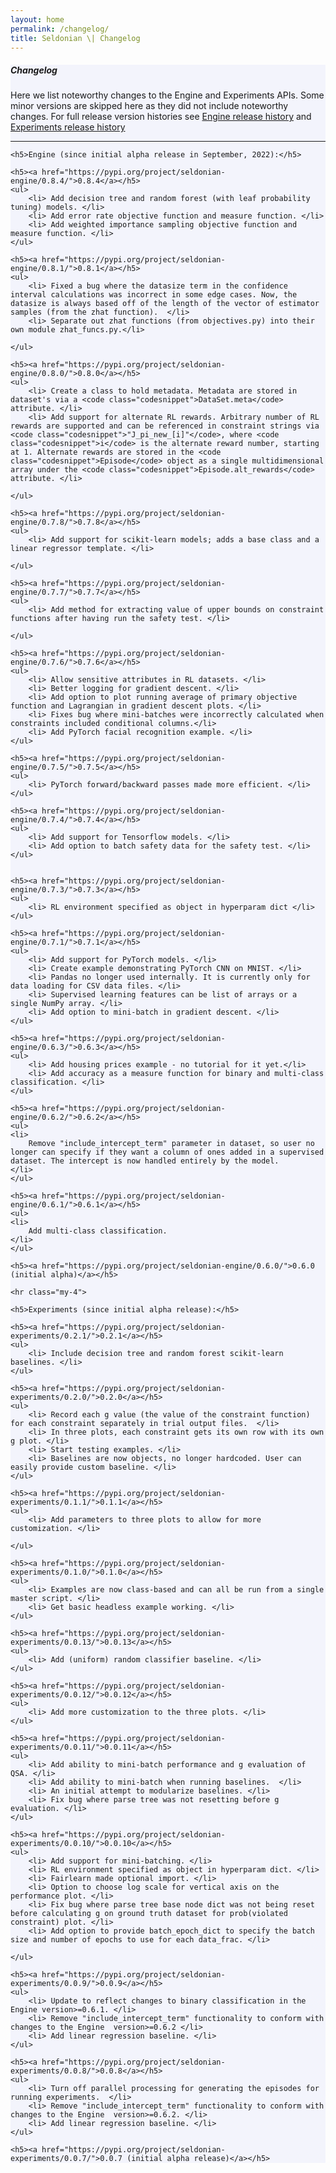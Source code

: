 ```yaml
---
layout: home
permalink: /changelog/
title: Seldonian \| Changelog
---
```


<!-- Main Container -->
<div class="container p-3 my-5 border" style="background-color: #f3f4fc;">
    <h5 class="mb-3"><b>Changelog</b></h5>
    <p>Here we list noteworthy changes to the Engine and Experiments APIs. Some minor versions are skipped here as they did not include noteworthy changes. For full release version histories see <a href="https://pypi.org/project/seldonian-engine/#history">Engine release history</a> and <a href="https://pypi.org/project/seldonian-experiments/#history">Experiments release history</a> </p>
    <hr class="my-4">
   
    <h5>Engine (since initial alpha release in September, 2022):</h5>

    <h5><a href="https://pypi.org/project/seldonian-engine/0.8.4/">0.8.4</a></h5>
    <ul>
        <li> Add decision tree and random forest (with leaf probability tuning) models. </li>
        <li> Add error rate objective function and measure function. </li>
        <li> Add weighted importance sampling objective function and measure function. </li>
    </ul>

    <h5><a href="https://pypi.org/project/seldonian-engine/0.8.1/">0.8.1</a></h5>
    <ul>
        <li> Fixed a bug where the datasize term in the confidence interval calculations was incorrect in some edge cases. Now, the datasize is always based off of the length of the vector of estimator samples (from the zhat function).  </li>
        <li> Separate out zhat functions (from objectives.py) into their own module zhat_funcs.py.</li>
        
    </ul>

    <h5><a href="https://pypi.org/project/seldonian-engine/0.8.0/">0.8.0</a></h5>
    <ul>
        <li> Create a class to hold metadata. Metadata are stored in dataset's via a <code class="codesnippet">DataSet.meta</code> attribute. </li>
        <li> Add support for alternate RL rewards. Arbitrary number of RL rewards are supported and can be referenced in constraint strings via <code class="codesnippet">"J_pi_new_[i]"</code>, where <code class="codesnippet">i</code> is the alternate reward number, starting at 1. Alternate rewards are stored in the <code class="codesnippet">Episode</code> object as a single multidimensional array under the <code class="codesnippet">Episode.alt_rewards</code> attribute. </li>
        
    </ul>

    <h5><a href="https://pypi.org/project/seldonian-engine/0.7.8/">0.7.8</a></h5>
    <ul>
        <li> Add support for scikit-learn models; adds a base class and a linear regressor template. </li>
        
    </ul>

    <h5><a href="https://pypi.org/project/seldonian-engine/0.7.7/">0.7.7</a></h5>
    <ul>
        <li> Add method for extracting value of upper bounds on constraint functions after having run the safety test. </li>
        
    </ul>

    <h5><a href="https://pypi.org/project/seldonian-engine/0.7.6/">0.7.6</a></h5>
    <ul>
        <li> Allow sensitive attributes in RL datasets. </li>
        <li> Better logging for gradient descent. </li>
        <li> Add option to plot running average of primary objective function and Lagrangian in gradient descent plots. </li>
        <li> Fixes bug where mini-batches were incorrectly calculated when constraints included conditional columns.</li>
        <li> Add PyTorch facial recognition example. </li>
    </ul>

    <h5><a href="https://pypi.org/project/seldonian-engine/0.7.5/">0.7.5</a></h5>
    <ul>
        <li> PyTorch forward/backward passes made more efficient. </li>
    </ul>

    <h5><a href="https://pypi.org/project/seldonian-engine/0.7.4/">0.7.4</a></h5>
    <ul>
        <li> Add support for Tensorflow models. </li>
        <li> Add option to batch safety data for the safety test. </li>
    </ul>


    <h5><a href="https://pypi.org/project/seldonian-engine/0.7.3/">0.7.3</a></h5>
    <ul>
        <li> RL environment specified as object in hyperparam dict </li>
    </ul>

    <h5><a href="https://pypi.org/project/seldonian-engine/0.7.1/">0.7.1</a></h5>
    <ul>
        <li> Add support for PyTorch models. </li>
        <li> Create example demonstrating PyTorch CNN on MNIST. </li>
        <li> Pandas no longer used internally. It is currently only for data loading for CSV data files. </li>
        <li> Supervised learning features can be list of arrays or a single NumPy array. </li>
        <li> Add option to mini-batch in gradient descent. </li>
    </ul>

    <h5><a href="https://pypi.org/project/seldonian-engine/0.6.3/">0.6.3</a></h5>
    <ul>
        <li> Add housing prices example - no tutorial for it yet.</li>
        <li> Add accuracy as a measure function for binary and multi-class classification. </li>
    </ul>

    <h5><a href="https://pypi.org/project/seldonian-engine/0.6.2/">0.6.2</a></h5>
    <ul>
    <li>
        Remove "include_intercept_term" parameter in dataset, so user no longer can specify if they want a column of ones added in a supervised dataset. The intercept is now handled entirely by the model. 
    </li>
    </ul>

    <h5><a href="https://pypi.org/project/seldonian-engine/0.6.1/">0.6.1</a></h5>
    <ul>
    <li>
        Add multi-class classification. 
    </li>
    </ul>

    <h5><a href="https://pypi.org/project/seldonian-engine/0.6.0/">0.6.0 (initial alpha)</a></h5>
    
    <hr class="my-4">

    <h5>Experiments (since initial alpha release):</h5>
    
    <h5><a href="https://pypi.org/project/seldonian-experiments/0.2.1/">0.2.1</a></h5>
    <ul>
        <li> Include decision tree and random forest scikit-learn baselines. </li>
    </ul>

    <h5><a href="https://pypi.org/project/seldonian-experiments/0.2.0/">0.2.0</a></h5>
    <ul>
        <li> Record each g value (the value of the constraint function) for each constraint separately in trial output files.  </li>
        <li> In three plots, each constraint gets its own row with its own g plot. </li>
        <li> Start testing examples. </li>
        <li> Baselines are now objects, no longer hardcoded. User can easily provide custom baseline. </li>
    </ul>

    <h5><a href="https://pypi.org/project/seldonian-experiments/0.1.1/">0.1.1</a></h5>
    <ul>
        <li> Add parameters to three plots to allow for more customization. </li>
        
    </ul>

    <h5><a href="https://pypi.org/project/seldonian-experiments/0.1.0/">0.1.0</a></h5>
    <ul>
        <li> Examples are now class-based and can all be run from a single master script. </li>
        <li> Get basic headless example working. </li>
    </ul>

    <h5><a href="https://pypi.org/project/seldonian-experiments/0.0.13/">0.0.13</a></h5>
    <ul>
        <li> Add (uniform) random classifier baseline. </li>
    </ul>

    <h5><a href="https://pypi.org/project/seldonian-experiments/0.0.12/">0.0.12</a></h5>
    <ul>
        <li> Add more customization to the three plots. </li>
    </ul>

    <h5><a href="https://pypi.org/project/seldonian-experiments/0.0.11/">0.0.11</a></h5>
    <ul>
        <li> Add ability to mini-batch performance and g evaluation of QSA. </li>
        <li> Add ability to mini-batch when running baselines.  </li>
        <li> An initial attempt to modularize baselines. </li>
        <li> Fix bug where parse tree was not resetting before g evaluation. </li>
    </ul>

    <h5><a href="https://pypi.org/project/seldonian-experiments/0.0.10/">0.0.10</a></h5>
    <ul>
        <li> Add support for mini-batching. </li>
        <li> RL environment specified as object in hyperparam dict. </li>
        <li> Fairlearn made optional import. </li>
        <li> Option to choose log scale for vertical axis on the performance plot. </li>
        <li> Fix bug where parse tree base node dict was not being reset before calculating g on ground truth dataset for prob(violated constraint) plot. </li>
        <li> Add option to provide batch_epoch_dict to specify the batch size and number of epochs to use for each data_frac. </li>
        
    </ul>

    <h5><a href="https://pypi.org/project/seldonian-experiments/0.0.9/">0.0.9</a></h5>
    <ul>
        <li> Update to reflect changes to binary classification in the Engine version>=0.6.1. </li>
        <li> Remove "include_intercept_term" functionality to conform with changes to the Engine  version>=0.6.2 </li>
        <li> Add linear regression baseline. </li>
    </ul>

    <h5><a href="https://pypi.org/project/seldonian-experiments/0.0.8/">0.0.8</a></h5>
    <ul>
        <li> Turn off parallel processing for generating the episodes for running experiments.  </li>
        <li> Remove "include_intercept_term" functionality to conform with changes to the Engine  version>=0.6.2. </li>
        <li> Add linear regression baseline. </li>
    </ul>

    <h5><a href="https://pypi.org/project/seldonian-experiments/0.0.7/">0.0.7 (initial alpha release)</a></h5>
</div>